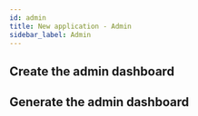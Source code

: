 ```yaml
---
id: admin
title: New application - Admin
sidebar_label: Admin
---
```


## Create the admin dashboard

## Generate the admin dashboard
